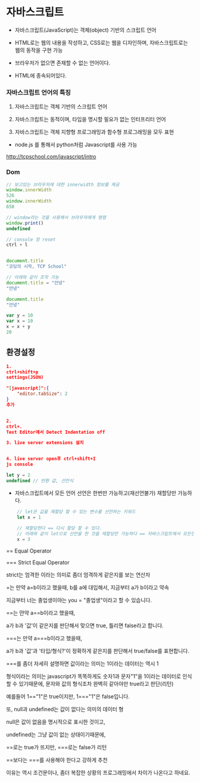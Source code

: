 # 자바스크립트

- 자바스크립트(JavaScript)는 객체(object) 기반의 스크립트 언어 

-  HTML로는 웹의 내용을 작성하고, CSS로는 웹을 디자인하며, 자바스크립트로는 웹의 동작을 구현 가능

- 브라우저가 없으면 존재할 수 없는 언어이다.
- HTML에 종속되어있다.



### 자바스크립트 언어의 특징

1. 자바스크립트는 객체 기반의 스크립트 언어

2. 자바스크립트는 동적이며, 타입을 명시할 필요가 없는 인터프리터 언어

3. 자바스크립트는 객체 지향형 프로그래밍과 함수형 프로그래밍을 모두 표현

- node.js 를 통해서 python처럼 Javascript를 사용 가능





 http://tcpschool.com/javascript/intro 

### Dom

```js
// 보고있는 브라우저에 대한 innerwidth 정보를 제공
window.innerWidth
526
window.innerWidth
658

// window라는 것을 사용해서 브라우저에게 명령
window.print()
undefined
```



```js
// console 창 reset
ctrl + l 


document.title
"코딩의 시작, TCP School"

// 아래와 같이 조작 가능
document.title = "안녕"
"안녕"

document.title
"안녕"

var y = 10
var x = 10
x = x + y
20

```





## 환경설정

```json
1. 
ctrl+shift+p
settings(JSON)

"[javascript]":{
    "editor.tabSize": 2
}
추가


2.
ctrl+.
Text Editor에서 Detect Indentation off

3. live server extensions 설치


4. live server open후 ctrl+shift+I
js console 
```





```js
let y = 2
undefined // 반환 값, 선언식

```



- 자바스크립트에서 모든 언어 선언은 한번만 가능하고(재선언불가) 재할당만 가능하다.

```js
    // let은 값을 재할당 할 수 있는 변수를 선언하는 키워드
    let x = 1
    
    // 재할당한다 == 다시 할당 할 수 있다.
    // 아래와 같이 let으로 선언을 한 것을 재할당만 가능하다 == 자바스크립트에서 모든언어는 재선언을 할 수 없다.
    x = 3
```



==  Equal Operator

=== Strict Equal Operator

strict는 엄격한 이라는 의미로 좀더 엄격하게 같은지를 보는 연산자



=는 만약 a=b이라고 했을때, b를 a에 대입해서, 지금부터 a가 b이라고 약속

지금부터 너는 졸업생이야는 you = "졸업생"이라고 할 수 있습니다.



==는 먄약 a==b이라고 했을때, 

a가 b과 '값'이 같은지를 판단해서 맞으면 true, 틀리면 false라고 합니다.



===는 만약 a===b이라고 했을때, 

a가 b과 '값'과 '타입/형식?'이 정확하게 같은지를 판단해서 true/false를 표현합니다.

===를 좀더 자세히 설명하면
값이라는 의미는 1이라는 데이터는 역시 1

형식이라는 의미는 javascript가 똑똑하게도 숫자1과 문자"1"을 1이라는 데이터로 인식할 수 있기때문에, 문자와 값의 형식조차 완벽히 같아야만 true라고 판단(리턴)



예를들어
1=="1"은 true이지만,
1==="1"은 false입니다.



또,
null과 undefined는 값이 없다는 의미의 데이터 형

null은 값이 없음을 명시적으로 표시한 것이고, 

undefined는 그냥 값이 없는 상태이기때문에, 

==로는 true가 뜨지만, ===로는 false가 리턴



==보다는 ===를 사용해야 한다고 강하게 추천

이유는 역시 조건문이나, 좀더 복잡한 상황의 프로그래밍에서 차이가 나온다고 하네요. 